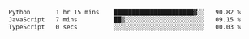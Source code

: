 <!--START_SECTION:waka-->

```txt
Python       1 hr 15 mins    ██████████████████████▓░░   90.82 %
JavaScript   7 mins          ██▒░░░░░░░░░░░░░░░░░░░░░░   09.15 %
TypeScript   0 secs          ░░░░░░░░░░░░░░░░░░░░░░░░░   00.03 %
```

<!--END_SECTION:waka-->
